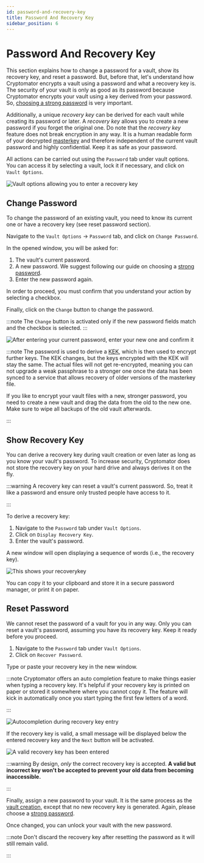 ```yaml
---
id: password-and-recovery-key
title: Password And Recovery Key
sidebar_position: 6
---
```


# Password And Recovery Key

This section explains how to change a password for a vault, show its recovery key, and reset a password.
But, before that, let's understand how Cryptomator encrypts a vault using a password and what a recovery key is.
The security of your vault is only as good as its password because Cryptomator encrypts your vault using a key derived from your password.
So, [choosing a strong password](../../security/best-practices.md#good-passwords) is very important.

Additionally, a unique *recovery key* can be derived for each vault while creating its password or later.
A *recovery key* allows you to create a new password if you forget the original one.
Do note that the *recovery key* feature does not break encryption in any way.
It is a human readable form of your decrypted [masterkey](../../security/architecture.md#masterkey) and therefore independent of the current vault password and highly confidential.
Keep it as safe as your password.

All actions can be carried out using the `Password` tab under vault options.
You can access it by selecting a vault, lock it if necessary, and click on `Vault Options`.

![Vault options allowing you to enter a recovery key](../../static/img/desktop/vault-options-password.png)

## Change Password

To change the password of an existing vault, you need to know its current one or have a recovery key (see reset password section).

Navigate to the `Vault Options` -> `Password` tab, and click on `Change Password`.

In the opened window, you will be asked for:

1. The vault's current password.
2. A new password. We suggest following our guide on choosing a [strong password](../../security/best-practices.md#good-passwords).
3. Enter the new password again.

In order to proceed, you must confirm that you understand your action by selecting a checkbox.

Finally, click on the `Change` button to change the password.

:::note
The `Change` button is activated only if the new password fields match and the checkbox is selected.
:::

![After entering your current password, enter your new one and confirm it](../../static/img/desktop/change-password-prompt.png)

:::note
The password is used to derive a [KEK](https://en.wikipedia.org/wiki/Glossary_of_cryptographic_keys), which is then used to encrypt further keys. The KEK changes, but the keys encrypted with the KEK will stay the same. The actual files will not get re-encrypted, meaning you can not upgrade a weak passphrase to a stronger one once the data has been synced to a service that allows recovery of older versions of the masterkey file.

If you like to encrypt your vault files with a new, stronger password, you need to create a new vault and drag the data from the old to the new one. Make sure to wipe all backups of the old vault afterwards.

:::

## Show Recovery Key

You can derive a recovery key during vault creation or even later as long as you know your vault's password.
To increase security, Cryptomator does not store the recovery key on your hard drive and always derives it on the fly.

:::warning
A recovery key can reset a vault's current password. 
So, treat it like a password and ensure only trusted people have access to it.

:::

To derive a recovery key:

1. Navigate to the `Password` tab under `Vault Options`.
2. Click on `Display Recovery Key`.
3. Enter the vault's password.

A new window will open displaying a sequence of words (i.e., the recovery key).

![This shows your recoverykey](../../static/img/desktop/recoverykey.png)

You can copy it to your clipboard and store it in a secure password manager, or print it on paper.

## Reset Password

We cannot reset the password of a vault for you in any way. Only you can reset a vault's password, assuming you have its recovery key. Keep it ready before you proceed.

1. Navigate to the `Password` tab under `Vault Options`.
2. Click on `Recover Password`.

Type or paste your recovery key in the new window.

:::note
Cryptomator offers an auto completion feature to make things easier when typing a recovery key. It's helpful if your recovery key is printed on paper or stored it somewhere where you cannot copy it. The feature will kick in automatically once you start typing the first few letters of a word.

:::

![Autocompletion during recovery key entry](../../static/img/desktop/recoverykey-recover-enter.png)

If the recovery key is valid, a small message will be displayed below the entered recovery key and the `Next` button will be activated.

![A valid recovery key has been entered](../../static/img/desktop/recoverykey-recover-valid.png)

:::warning
By design, *only* the correct recovery key is accepted. **A valid but incorrect key won't be accepted to prevent your old data from becoming inaccessible.**

:::

Finally, assign a new password to your vault.
It is the same process as the [vault creation](adding-vaults.md#4-choose-a-password), except that no new recovery key is generated.
Again, please choose a [strong password](../../security/best-practices.md#good-passwords).

Once changed, you can unlock your vault with the new password.

:::note
Don't discard the recovery key after resetting the password as it will still remain valid.

:::
